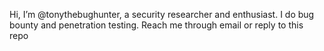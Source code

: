 Hi, I’m @tonythebughunter, a security researcher and enthusiast.
I do bug bounty and penetration testing.
Reach me through email or reply to this repo
